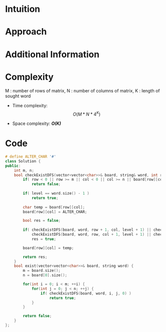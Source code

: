 # Intuition

# Approach

# Additional Information

# Complexity
M : number of rows of matrix, N : number of columns of matrix, K : length of sought word
- Time complexity: $$O(M * N * 4^K)$$
<!-- Add your time complexity here, e.g. $$O(n)$$ -->

- Space complexity: ***O(K)***
<!-- Add your space complexity here, e.g. $$O(n)$$ -->

# Code
```cpp
# define ALTER_CHAR '#'
class Solution {
public:
    int m, n;
    bool checkExistDFS(vector<vector<char>>& board, string& word, int row, int col, int level) {
        if( row < 0 || row >= m || col < 0 || col >= n || board[row][col] != word[level] )
            return false;
        
        if( level == word.size() - 1 )
            return true;
        
        char temp = board[row][col];
        board[row][col] = ALTER_CHAR;

        bool res = false;
        
        if( checkExistDFS(board, word, row + 1, col, level + 1) || checkExistDFS(board, word, row - 1, col, level + 1) ||
            checkExistDFS(board, word, row, col + 1, level + 1) || checkExistDFS(board, word, row, col - 1, level + 1))
            res = true;

        board[row][col] = temp;

        return res;
    }
    bool exist(vector<vector<char>>& board, string word) {
        m = board.size();
        n = board[0].size();

        for(int i = 0; i < m; ++i) {
            for(int j = 0; j < n; ++j) {
                if( checkExistDFS(board, word, i, j, 0) )
                    return true;
            }
        }

        return false;
    }
};
```
